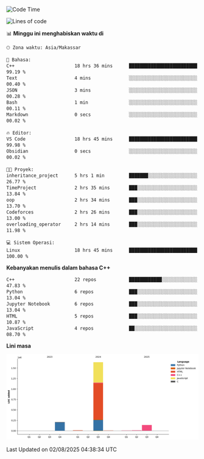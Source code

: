 <!--START_SECTION:waka-->
![Code Time](http://img.shields.io/badge/Code%20Time-393%20hrs%2041%20mins-blue)

![Lines of code](https://img.shields.io/badge/Sejak%20Hello%20World%20aku%20telah%20menulis-2.0%20million%20baris%20kode-blue)

📊 **Minggu ini menghabiskan waktu di** 

```text
🕑︎ Zona waktu: Asia/Makassar

💬 Bahasa: 
C++                      18 hrs 36 mins      █████████████████████████   99.19 % 
Text                     4 mins              ░░░░░░░░░░░░░░░░░░░░░░░░░   00.40 % 
JSON                     3 mins              ░░░░░░░░░░░░░░░░░░░░░░░░░   00.28 % 
Bash                     1 min               ░░░░░░░░░░░░░░░░░░░░░░░░░   00.11 % 
Markdown                 0 secs              ░░░░░░░░░░░░░░░░░░░░░░░░░   00.02 % 

🔥 Editor: 
VS Code                  18 hrs 45 mins      █████████████████████████   99.98 % 
Obsidian                 0 secs              ░░░░░░░░░░░░░░░░░░░░░░░░░   00.02 % 

🐱‍💻 Proyek: 
inheritance_project      5 hrs 1 min         ███████░░░░░░░░░░░░░░░░░░   26.77 % 
TimeProject              2 hrs 35 mins       ███░░░░░░░░░░░░░░░░░░░░░░   13.84 % 
oop                      2 hrs 34 mins       ███░░░░░░░░░░░░░░░░░░░░░░   13.70 % 
Codeforces               2 hrs 26 mins       ███░░░░░░░░░░░░░░░░░░░░░░   13.00 % 
overloading_operator     2 hrs 14 mins       ███░░░░░░░░░░░░░░░░░░░░░░   11.98 % 

💻 Sistem Operasi: 
Linux                    18 hrs 45 mins      █████████████████████████   100.00 % 
```

**Kebanyakan menulis dalam bahasa C++** 

```text
C++                      22 repos            ████████████░░░░░░░░░░░░░   47.83 % 
Python                   6 repos             ███░░░░░░░░░░░░░░░░░░░░░░   13.04 % 
Jupyter Notebook         6 repos             ███░░░░░░░░░░░░░░░░░░░░░░   13.04 % 
HTML                     5 repos             ███░░░░░░░░░░░░░░░░░░░░░░   10.87 % 
JavaScript               4 repos             ██░░░░░░░░░░░░░░░░░░░░░░░   08.70 % 
```



**Lini masa**

![Lines of Code chart](https://raw.githubusercontent.com/yusuf601/yusuf601/main/assets/bar_graph.png)


 Last Updated on 02/08/2025 04:38:34 UTC
<!--END_SECTION:waka-->

